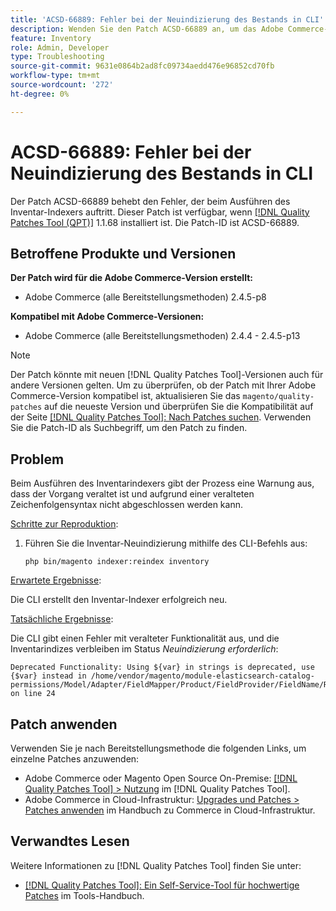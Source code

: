 ```yaml
---
title: 'ACSD-66889: Fehler bei der Neuindizierung des Bestands in CLI'
description: Wenden Sie den Patch ACSD-66889 an, um das Adobe Commerce-Problem zu beheben, das beim Ausführen des Inventar-Indexers einen Fehler Trigger.
feature: Inventory
role: Admin, Developer
type: Troubleshooting
source-git-commit: 9631e0864b2ad8fc09734aedd476e96852cd70fb
workflow-type: tm+mt
source-wordcount: '272'
ht-degree: 0%

---
```



# ACSD-66889: Fehler bei der Neuindizierung des Bestands in CLI

Der Patch ACSD-66889 behebt den Fehler, der beim Ausführen des Inventar-Indexers auftritt. Dieser Patch ist verfügbar, wenn [[!DNL Quality Patches Tool (QPT)]](/help/tools/quality-patches-tool/quality-patches-tool-to-self-serve-quality-patches.md) 1.1.68 installiert ist. Die Patch-ID ist ACSD-66889.

## Betroffene Produkte und Versionen

**Der Patch wird für die Adobe Commerce-Version erstellt:**

* Adobe Commerce (alle Bereitstellungsmethoden) 2.4.5-p8

**Kompatibel mit Adobe Commerce-Versionen:**

* Adobe Commerce (alle Bereitstellungsmethoden) 2.4.4 - 2.4.5-p13

>[!NOTE]
>
>Der Patch könnte mit neuen [!DNL Quality Patches Tool]-Versionen auch für andere Versionen gelten. Um zu überprüfen, ob der Patch mit Ihrer Adobe Commerce-Version kompatibel ist, aktualisieren Sie das `magento/quality-patches` auf die neueste Version und überprüfen Sie die Kompatibilität auf der Seite [[!DNL Quality Patches Tool]: Nach Patches suchen](https://experienceleague.adobe.com/tools/commerce-quality-patches/index.html?lang=de). Verwenden Sie die Patch-ID als Suchbegriff, um den Patch zu finden.

## Problem

Beim Ausführen des Inventarindexers gibt der Prozess eine Warnung aus, dass der Vorgang veraltet ist und aufgrund einer veralteten Zeichenfolgensyntax nicht abgeschlossen werden kann.

<u>Schritte zur Reproduktion</u>:

1. Führen Sie die Inventar-Neuindizierung mithilfe des CLI-Befehls aus:

   ```
   php bin/magento indexer:reindex inventory
   ```

<u>Erwartete Ergebnisse</u>:

Die CLI erstellt den Inventar-Indexer erfolgreich neu.

<u>Tatsächliche Ergebnisse</u>:

Die CLI gibt einen Fehler mit veralteter Funktionalität aus, und die Inventarindizes verbleiben im Status *Neuindizierung erforderlich*:

```
Deprecated Functionality: Using ${var} in strings is deprecated, use {$var} instead in /home/vendor/magento/module-elasticsearch-catalog-permissions/Model/Adapter/FieldMapper/Product/FieldProvider/FieldName/Resolver/CategoryPermission.php on line 24
```

## Patch anwenden

Verwenden Sie je nach Bereitstellungsmethode die folgenden Links, um einzelne Patches anzuwenden:

* Adobe Commerce oder Magento Open Source On-Premise: [[!DNL Quality Patches Tool] > Nutzung](/help/tools/quality-patches-tool/usage.md) im [!DNL Quality Patches Tool].
* Adobe Commerce in Cloud-Infrastruktur: [Upgrades und Patches > Patches anwenden](https://experienceleague.adobe.com/docs/commerce-cloud-service/user-guide/develop/upgrade/apply-patches.html?lang=de) im Handbuch zu Commerce in Cloud-Infrastruktur.

## Verwandtes Lesen

Weitere Informationen zu [!DNL Quality Patches Tool] finden Sie unter:

* [[!DNL Quality Patches Tool]: Ein Self-Service-Tool für hochwertige Patches](/help/tools/quality-patches-tool/quality-patches-tool-to-self-serve-quality-patches.md) im Tools-Handbuch.
